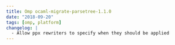 ```yaml
---
title: Omp ocaml-migrate-parsetree-1.1.0
date: "2018-09-20"
tags: [omp, platform]
changelog: |
  - Allow ppx rewriters to specify when they should be applied
---
```


